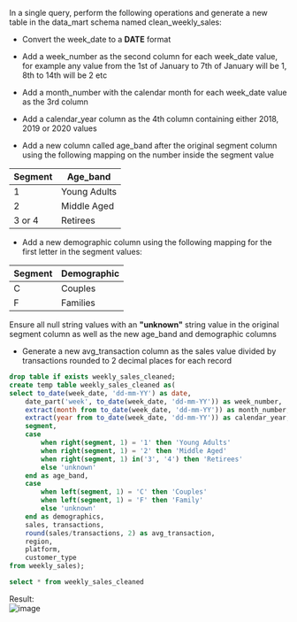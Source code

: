 In a single query, perform the following operations and generate a new table in the data_mart schema named clean_weekly_sales:

* Convert the week_date to a **DATE** format

* Add a week_number as the second column for each week_date value, for example any value from the 1st of January to 7th of January will be 1, 8th to 14th will be 2 etc

* Add a month_number with the calendar month for each week_date value as the 3rd column

* Add a calendar_year column as the 4th column containing either 2018, 2019 or 2020 values

* Add a new column called age_band after the original segment column using the following mapping on the number inside the segment value  

Segment  | Age_band
------------- | -------------
1 | Young Adults
2  | Middle Aged
3 or 4 | Retirees

* Add a new demographic column using the following mapping for the first letter in the segment values:
  
Segment       | 	Demographic
--------------| --------------
C	  |    Couples
F	  |    Families

Ensure all null string values with an **"unknown"** string value in the original segment column as well as the new age_band and demographic columns

* Generate a new avg_transaction column as the sales value divided by transactions rounded to 2 decimal places for each record

```sql
drop table if exists weekly_sales_cleaned;
create temp table weekly_sales_cleaned as(
select to_date(week_date, 'dd-mm-YY') as date,
	date_part('week', to_date(week_date, 'dd-mm-YY')) as week_number,
	extract(month from to_date(week_date, 'dd-mm-YY')) as month_number,
	extract(year from to_date(week_date, 'dd-mm-YY')) as calendar_year,
	segment,
	case
		when right(segment, 1) = '1' then 'Young Adults'
		when right(segment, 1) = '2' then 'Middle Aged'
		when right(segment, 1) in('3', '4') then 'Retirees'
		else 'unknown'
	end as age_band,
	case
		when left(segment, 1) = 'C' then 'Couples'
		when left(segment, 1) = 'F' then 'Family'
		else 'unknown'
	end as demographics,
	sales, transactions,
	round(sales/transactions, 2) as avg_transaction,
	region,
	platform,
	customer_type
from weekly_sales);

select * from weekly_sales_cleaned
```
Result:  
![image](https://github.com/Minautee/8-Week-SQL-Practice/assets/68679965/1e5068c6-a0a5-4045-a1d9-c9a33997a49b)
